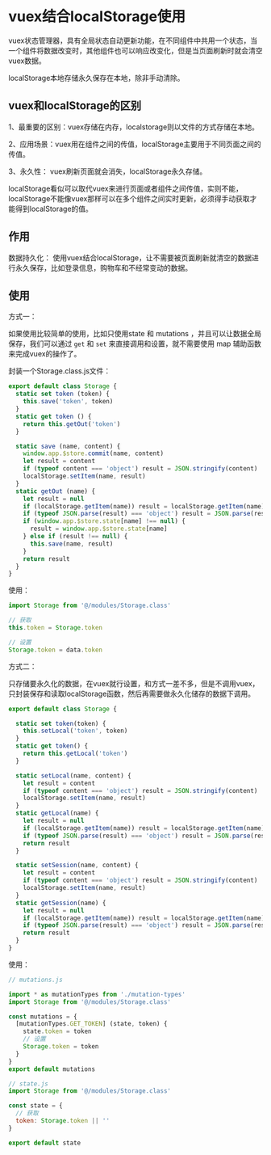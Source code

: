 # vuex结合localStorage使用

vuex状态管理器，具有全局状态自动更新功能，在不同组件中共用一个状态，当一个组件将数据改变时，其他组件也可以响应改变化，但是当页面刷新时就会清空vuex数据。

localStorage本地存储永久保存在本地，除非手动清除。

## vuex和localStorage的区别

1、最重要的区别：vuex存储在内存，localstorage则以文件的方式存储在本地。

2、应用场景：vuex用在组件之间的传值，localStorage主要用于不同页面之间的传值。

3、永久性： vuex刷新页面就会消失，localStorage永久存储。

localStorage看似可以取代vuex来进行页面或者组件之间传值，实则不能，localStorage不能像vuex那样可以在多个组件之间实时更新，必须得手动获取才能得到localStorage的值。

## 作用

数据持久化： 使用vuex结合localStorage，让不需要被页面刷新就清空的数据进行永久保存，比如登录信息，购物车和不经常变动的数据。

## 使用

方式一：

如果使用比较简单的使用，比如只使用state 和 mutations ，并且可以让数据全局保存，我们可以通过 `get` 和 `set` 来直接调用和设置，就不需要使用 map 辅助函数来完成vuex的操作了。

封装一个Storage.class.js文件：
```js
export default class Storage {
  static set token (token) {
    this.save('token', token)
  }
  static get token () {
    return this.getOut('token')
  }

  static save (name, content) {
    window.app.$store.commit(name, content)
    let result = content
    if (typeof content === 'object') result = JSON.stringify(content)
    localStorage.setItem(name, result)
  }
  static getOut (name) {
    let result = null
    if (localStorage.getItem(name)) result = localStorage.getItem(name)
    if (typeof JSON.parse(result) === 'object') result = JSON.parse(result)
    if (window.app.$store.state[name] !== null) {
      result = window.app.$store.state[name]
    } else if (result !== null) {
      this.save(name, result)
    }
    return result
  }
}
```
使用：
```js
import Storage from '@/modules/Storage.class'

// 获取
this.token = Storage.token

// 设置
Storage.token = data.token
```

方式二：

只存储要永久化的数据，在vuex就行设置，和方式一差不多，但是不调用vuex，只封装保存和读取localStorage函数，然后再需要做永久化储存的数据下调用。
```js
export default class Storage {

  static set token(token) {
    this.setLocal('token', token)
  }
  static get token() {
    return this.getLocal('token')
  }

  static setLocal(name, content) {
    let result = content
    if (typeof content === 'object') result = JSON.stringify(content)
    localStorage.setItem(name, result)
  }
  static getLocal(name) {
    let result = null
    if (localStorage.getItem(name)) result = localStorage.getItem(name)
    if (typeof JSON.parse(result) === 'object') result = JSON.parse(result)
    return result
  }

  static setSession(name, content) {
    let result = content
    if (typeof content === 'object') result = JSON.stringify(content)
    localStorage.setItem(name, result)
  }
  static getSession(name) {
    let result = null
    if (localStorage.getItem(name)) result = localStorage.getItem(name)
    if (typeof JSON.parse(result) === 'object') result = JSON.parse(result)
    return result
  }
}
```
使用：
```js
// mutations.js

import * as mutationTypes from './mutation-types'
import Storage from '@/modules/Storage.class'

const mutations = {
  [mutationTypes.GET_TOKEN] (state, token) {
    state.token = token
    // 设置
    Storage.token = token
  }
}
export default mutations
```
```js
// state.js
import Storage from '@/modules/Storage.class'

const state = {
  // 获取
  token: Storage.token || ''
}

export default state
```



